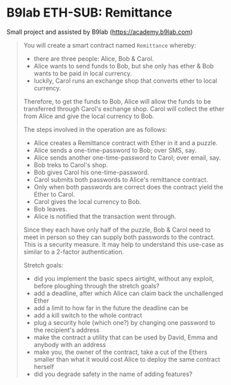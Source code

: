 # B9lab ETH-SUB: Remittance

Small project and assisted by B9lab (https://academy.b9lab.com)


> You will create a smart contract named `Remittance` whereby:
>
>* there are three people: Alice, Bob & Carol.
>* Alice wants to send funds to Bob, but she only has ether & Bob wants to be paid in local currency.
>* luckily, Carol runs an exchange shop that converts ether to local currency.
>
> Therefore, to get the funds to Bob, Alice will allow the funds to be transferred through Carol's exchange shop. Carol will collect the ether from Alice and give the local currency to Bob.
>
> The steps involved in the operation are as follows:
>
>* Alice creates a Remittance contract with Ether in it and a puzzle.
>* Alice sends a one-time-password to Bob; over SMS, say.
>* Alice sends another one-time-password to Carol; over email, say.
>* Bob treks to Carol's shop.
>* Bob gives Carol his one-time-password.
>* Carol submits both passwords to Alice's remittance contract.
>* Only when both passwords are correct does the contract yield the Ether to Carol.
>* Carol gives the local currency to Bob.
>* Bob leaves.
>* Alice is notified that the transaction went through.
>
> Since they each have only half of the puzzle, Bob & Carol need to meet in person so they can supply both passwords to the contract. This is a security measure. It may help to understand this use-case as similar to a 2-factor authentication.
>
>
>Stretch goals:
>* did you implement the basic specs airtight, without any exploit, before ploughing through the stretch goals?
>* add a deadline, after which Alice can claim back the unchallenged Ether
>* add a limit to how far in the future the deadline can be
>* add a kill switch to the whole contract
>* plug a security hole (which one?) by changing one password to the recipient's address
>* make the contract a utility that can be used by David, Emma and anybody with an address
>* make you, the owner of the contract, take a cut of the Ethers smaller than what it would cost Alice to deploy the same contract herself
>* did you degrade safety in the name of adding features?